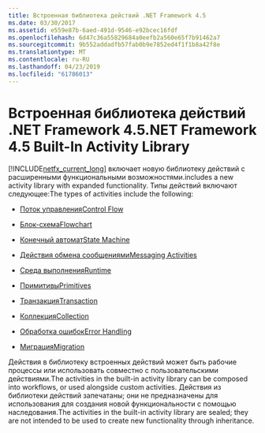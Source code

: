 ```yaml
---
title: Встроенная библиотека действий .NET Framework 4.5
ms.date: 03/30/2017
ms.assetid: e559e87b-6aed-491d-9546-e92bcec16fdf
ms.openlocfilehash: 6d47c36a55829684a0eefb2a560e65f7b91462a7
ms.sourcegitcommit: 9b552addadfb57fab0b9e7852ed4f1f1b8a42f8e
ms.translationtype: MT
ms.contentlocale: ru-RU
ms.lasthandoff: 04/23/2019
ms.locfileid: "61786013"
---
```

# <a name="net-framework-45-built-in-activity-library"></a><span data-ttu-id="12bbb-102">Встроенная библиотека действий .NET Framework 4.5</span><span class="sxs-lookup"><span data-stu-id="12bbb-102">.NET Framework 4.5 Built-In Activity Library</span></span>

[!INCLUDE[netfx_current_long](../../../includes/netfx-current-long-md.md)] <span data-ttu-id="12bbb-103">включает новую библиотеку действий с расширенными функциональными возможностями.</span><span class="sxs-lookup"><span data-stu-id="12bbb-103">includes a new activity library with expanded functionality.</span></span> <span data-ttu-id="12bbb-104">Типы действий включают следующее:</span><span class="sxs-lookup"><span data-stu-id="12bbb-104">The types of activities include the following:</span></span>

- [<span data-ttu-id="12bbb-105">Поток управления</span><span class="sxs-lookup"><span data-stu-id="12bbb-105">Control Flow</span></span>](control-flow-activities-in-wf.md)

- [<span data-ttu-id="12bbb-106">Блок-схема</span><span class="sxs-lookup"><span data-stu-id="12bbb-106">Flowchart</span></span>](flowchart-activities-in-wf.md)

- [<span data-ttu-id="12bbb-107">Конечный автомат</span><span class="sxs-lookup"><span data-stu-id="12bbb-107">State Machine</span></span>](state-machine-activities-in-wf.md)

- [<span data-ttu-id="12bbb-108">Действия обмена сообщениями</span><span class="sxs-lookup"><span data-stu-id="12bbb-108">Messaging Activities</span></span>](../wcf/feature-details/messaging-activities.md)

- [<span data-ttu-id="12bbb-109">Среда выполнения</span><span class="sxs-lookup"><span data-stu-id="12bbb-109">Runtime</span></span>](runtime-activities-in-wf.md)

- [<span data-ttu-id="12bbb-110">Примитивы</span><span class="sxs-lookup"><span data-stu-id="12bbb-110">Primitives</span></span>](primitives-activities-in-wf.md)

- [<span data-ttu-id="12bbb-111">Транзакция</span><span class="sxs-lookup"><span data-stu-id="12bbb-111">Transaction</span></span>](transaction-activities-in-wf.md)

- [<span data-ttu-id="12bbb-112">Коллекция</span><span class="sxs-lookup"><span data-stu-id="12bbb-112">Collection</span></span>](collection-activities-in-wf.md)

- [<span data-ttu-id="12bbb-113">Обработка ошибок</span><span class="sxs-lookup"><span data-stu-id="12bbb-113">Error Handling</span></span>](error-handling-activities-in-wf.md)

- [<span data-ttu-id="12bbb-114">Миграция</span><span class="sxs-lookup"><span data-stu-id="12bbb-114">Migration</span></span>](migration-activity-in-wf.md)

<span data-ttu-id="12bbb-115">Действия в библиотеку встроенных действий может быть рабочие процессы или использовать совместно с пользовательскими действиями.</span><span class="sxs-lookup"><span data-stu-id="12bbb-115">The activities in the built-in activity library can be composed into workflows, or used alongside custom activities.</span></span> <span data-ttu-id="12bbb-116">Действия из библиотеки действий запечатаны; они не предназначены для использования для создания новой функциональности с помощью наследования.</span><span class="sxs-lookup"><span data-stu-id="12bbb-116">The activities in the built-in activity library are sealed; they are not intended to be used to create new functionality through inheritance.</span></span>
